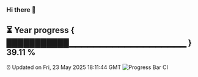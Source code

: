 ### Hi there 👋
⏳ Year progress { ███████████▁▁▁▁▁▁▁▁▁▁▁▁▁▁▁▁▁▁▁ } 39.11 %
---
⏰ Updated on Fri, 23 May 2025 18:11:44 GMT
![Progress Bar CI](https://github.com/Moyi321/Moyi321/workflows/Progress%20Bar%20CI/badge.svg)
